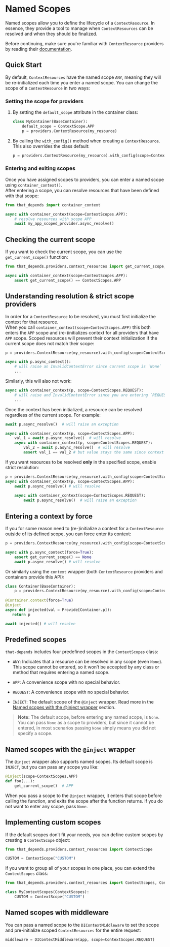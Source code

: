 # Named Scopes

Named scopes allow you to define the lifecycle of a `ContextResource`. 
In essence, they provide a tool to manage when `ContextResources` can be resolved and when they should be finalized.

Before continuing, make sure you're familiar with `ContextResource` providers by reading their [documentation](../providers/context-resources.md).

## Quick Start

By default, `ContextResources` have the named scope `ANY`, meaning they will be re-initialized each time you enter a named scope.
You can change the scope of a `ContextResource` in two ways:

### Setting the scope for providers

1. By setting the `default_scope` attribute in the container class:

   ```python
   class MyContainer(BaseContainer):
       default_scope = ContextScope.APP
       p = providers.ContextResource(my_resource)
   ```

2. By calling the `with_config()` method when creating a `ContextResource`. This also overrides the class default:

   ```python
   p = providers.ContextResource(my_resource).with_config(scope=ContextScope.APP)
   ```

### Entering and exiting scopes

Once you have assigned scopes to providers, you can enter a named scope using `container_context()`.  
After entering a scope, you can resolve resources that have been defined with that scope:

```python
from that_depends import container_context

async with container_context(scope=ContextScopes.APP):
    # resolve resources with scope APP
    await my_app_scoped_provider.async_resolve()
```

## Checking the current scope

If you want to check the current scope, you can use the `get_current_scope()` function:

```python
from that_depends.providers.context_resources import get_current_scope, ContextScopes

async with container_context(scope=ContextScopes.APP):
    assert get_current_scope() == ContextScopes.APP
```

## Understanding resolution & strict scope providers

In order for a `ContextResource` to be resolved, you must first initialize the context for that resource.  
When you call `container_context(scope=ContextScopes.APP)` this both enters the `APP` scope and (re-)initializes context for
all providers that have `APP` scope. Scoped resources will prevent their context initialization if the current scope does
not match their scope:
```python
p = providers.ContextResource(my_resource).with_config(scope=ContextScopes.APP)

async with p.async_context(): 
    # will raise an InvalidContextError since current scope is `None`
    ...
```

Similarly, this will also not work:
```python
async with container_context(p, scope=ContextScopes.REQUEST): 
    # will raise and InvalidContextError since you are entering `REQUEST` scope
    ...
```

Once the context has been initialized, a resource can be resolved regardless of the current scope. For example:

```python
await p.async_resolve()  # will raise an exception

async with container_context(p, scope=ContextScopes.APP):
    val_1 = await p.async_resolve()  # will resolve
    async with container_context(p, scope=ContextScopes.REQUEST):
        val_2 = await p.async_resolve()  # will resolve
        assert val_1 == val_2 # but value stays the same since context is the same
```

If you want resources to be resolved **only** in the specified scope, enable strict resolution:

```python
p = providers.ContextResource(my_resource).with_config(scope=ContextScopes.APP, strict_scope=True)
async with container_context(p, scope=ContextScopes.APP):
    await p.async_resolve() # will resolve
    
    async with container_context(scope=ContextScopes.REQUEST):
        await p.async_resolve()  # will raise an exception
```

## Entering a context by force

If you for some reason need to (re-)initialize a context for a `ContextResource` outside of its defined scope,
you can force enter its context:
```python
p = providers.ContextResource(my_resource).with_config(scope=ContextScopes.APP)

async with p.async_context(force=True):
    assert get_current_scope() == None
    await p.async_resolve() # will resolve
```
Or similarly using the `context` wrapper (both `ContextResource` providers and containers provide this API):
```python
class Container(BaseContainer):
    p = providers.ContextResource(my_resource).with_config(scope=ContextScopes.APP)
    
@Container.context(force=True)
@inject
async def injected(val = Provide[Container.p]):
   return p 

await injected() # will resolve
```

## Predefined scopes

`that-depends` includes four predefined scopes in the `ContextScopes` class:

- `ANY`: Indicates that a resource can be resolved in any scope (even `None`). This scope cannot be entered, so it won’t be accepted by any class or method that requires entering a named scope.

- `APP`: A convenience scope with no special behavior.

- `REQUEST`: A convenience scope with no special behavior.

- `INJECT`: The default scope of the `@inject` wrapper. Read more in the [Named scopes with the @inject wrapper](#named-scopes-with-the-inject-wrapper) section.

> **Note:** The default scope, before entering any named scope, is `None`. You can pass `None` as a scope to providers, but since it cannot be entered, in most scenarios passing `None` simply means you did not specify a scope.

## Named scopes with the `@inject` wrapper

The `@inject` wrapper also supports named scopes. Its default scope is `INJECT`, but you can pass any scope you like:

```python
@inject(scope=ContextScopes.APP)
def foo(...):
    get_current_scope()  # APP
```

When you pass a scope to the `@inject` wrapper, it enters that scope before calling the function, and exits the scope after the function returns. If you do not want to enter any scope, pass `None`.

## Implementing custom scopes

If the default scopes don’t fit your needs, you can define custom scopes by creating a `ContextScope` object:

```python
from that_depends.providers.context_resources import ContextScope

CUSTOM = ContextScope("CUSTOM")
```

If you want to group all of your scopes in one place, you can extend the `ContextScopes` class:

```python
from that_depends.providers.context_resources import ContextScopes, ContextScope

class MyContextScopes(ContextScopes):
    CUSTOM = ContextScope("CUSTOM")
```

## Named scopes with middleware
You can pass a named scope to the `DIContextMiddleware` to set the scope and pre-initialize scoped `ContextResources` for the entire request:

```python
middleware = DIContextMiddleware(app, scope=ContextScopes.REQUEST)
```
